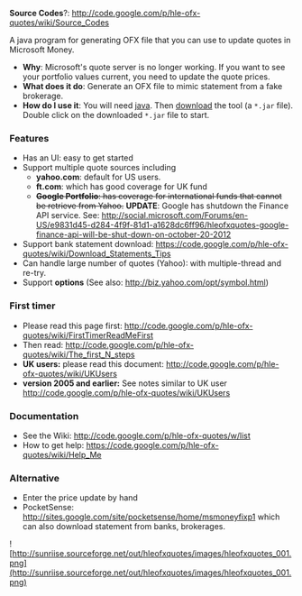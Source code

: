 **Source Codes**?: http://code.google.com/p/hle-ofx-quotes/wiki/Source_Codes

A java program for generating OFX file that you can use to update quotes in Microsoft Money.

  * **Why**: Microsoft's quote server is no longer working. If you want to see your portfolio values current, you need to update the quote prices.
  * **What does it do**: Generate an OFX file to mimic statement from a fake brokerage.
  * **How do I use it**: You will need [java](http://code.google.com/p/hle-ofx-quotes/wiki/Prerequisite_Java). Then [download](http://code.google.com/p/hle-ofx-quotes/downloads/list) the tool (a `*.jar` file). Double click on the downloaded `*.jar` file to start.

### Features ###
  * Has an UI: easy to get started
  * Support multiple quote sources including
    * **yahoo.com**: default for US users.
    * **ft.com**: which has good coverage for UK fund
    * ~~**Google Portfolio**: has coverage for international funds that cannot be retrieve from Yahoo.~~ **UPDATE**: Google has shutdown the Finance API service. See: http://social.microsoft.com/Forums/en-US/e9831d45-d284-4f9f-81d1-a1628dc6ff96/hleofxquotes-google-finance-api-will-be-shut-down-on-october-20-2012
  * Support bank statement download: https://code.google.com/p/hle-ofx-quotes/wiki/Download_Statements_Tips
  * Can handle large number of quotes (Yahoo): with multiple-thread and re-try.
  * Support **options** (See also: http://biz.yahoo.com/opt/symbol.html)

### First timer ###
  * Please read this page first: http://code.google.com/p/hle-ofx-quotes/wiki/FirstTimerReadMeFirst
  * Then read: http://code.google.com/p/hle-ofx-quotes/wiki/The_first_N_steps
  * **UK users:** please read this document: http://code.google.com/p/hle-ofx-quotes/wiki/UKUsers
  * **version 2005 and earlier:** See notes similar to UK user http://code.google.com/p/hle-ofx-quotes/wiki/UKUsers

### Documentation ###
  * See the Wiki: http://code.google.com/p/hle-ofx-quotes/w/list
  * How to get help: https://code.google.com/p/hle-ofx-quotes/wiki/Help_Me

### Alternative ###
  * Enter the price update by hand
  * PocketSense: http://sites.google.com/site/pocketsense/home/msmoneyfixp1 which can also download statement from banks, brokerages.

![http://sunriise.sourceforge.net/out/hleofxquotes/images/hleofxquotes_001.png](http://sunriise.sourceforge.net/out/hleofxquotes/images/hleofxquotes_001.png)
